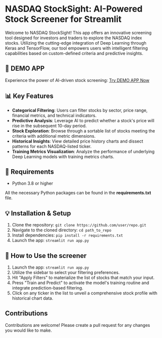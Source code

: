 # NASDAQ StockSight: AI-Powered Stock Screener for Streamlit

Welcome to NASDAQ StockSight! This app offers an innovative screening tool designed for investors and traders to explore the NASDAQ index stocks. Utilizing the cutting-edge integration of Deep Learning through Keras and TensorFlow, our tool empowers users with intelligent filtering capabilities based on custom-defined criteria and predictive insights.

## 🚀 DEMO APP
Experience the power of AI-driven stock screening: [Try DEMO APP Now](https://theaiquant-stockscreener-streamlit-app-17p87f.streamlit.app/)

## 📊 Key Features
- **Categorical Filtering**: Users can filter stocks by sector, price range, financial metrics, and technical indicators.
- **Predictive Analysis**: Leverage AI to predict whether a stock's price will rise in the subsequent 10-day period.
- **Stock Exploration**: Browse through a sortable list of stocks meeting the criteria with additional metric dimensions.
- **Historical Insights**: View detailed price history charts and dissect patterns for each NASDAQ-listed ticker.
- **Training Metrics Visualization**: Analyze the performance of underlying Deep Learning models with training metrics charts.

## 🔧 Requirements
- Python 3.8 or higher

All the necessary Python packages can be found in the **requirements.txt** file.

## 💡 Installation & Setup
1. Clone the repository: `git clone https://github.com/user/repo.git`
2. Navigate to the cloned directory: `cd path_to_repo`
3. Install dependencies: `pip install -r requirements.txt`
4. Launch the app: `streamlit run app.py`

## 🤖 How to Use the screener
1. Launch the app: `streamlit run app.py`
2. Utilize the sidebar to select your filtering preferences.
3. Hit "Apply Filters" to materialize the list of stocks that match your input.
4. Press "Train and Predict" to activate the model's training routine and integrate prediction-based filtering.
5. Click on any ticker in the list to unveil a comprehensive stock profile with historical chart data.

## Contributions
Contributions are welcome! Please create a pull request for any changes you would like to make.
